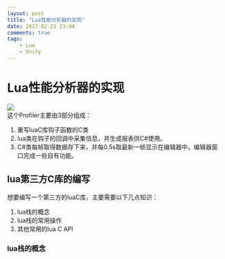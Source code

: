 ```yaml
---
layout: post
title: "Lua性能分析器的实现"
date: 2017-02-21 23:44
comments: true
tags: 
	- Lua
    - Unity
---
```

# Lua性能分析器的实现  
![](/assets/blogImg/Unity/luaprofiler.gif)  
这个Profiler主要由3部分组成：
1. 重写luaC库钩子函数的C类  
2. lua类在钩子的回调中采集信息，并生成报表供C#使用。  
3. C#类每帧取得数据存下来，并每0.5s取最新一帧显示在编辑器中。编辑器窗口完成一些自有功能。  
<!-- more -->
## lua第三方C库的编写  
想要编写一个第三方的luaC库，主要需要以下几点知识：
1. lua栈的概念  
2. lua栈的常用操作  
3. 其他常用的lua C API  
### lua栈的概念  
